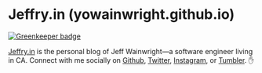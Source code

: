 # Jeffry.in (yowainwright.github.io)

[![Greenkeeper badge](https://badges.greenkeeper.io/yowainwright/yowainwright.github.io.svg)](https://greenkeeper.io/)

[Jeffry.in](https://jeffry.in) is the personal blog of Jeff Wainwright—a software engineer living in CA.
Connect with me socially on [Github](https://github.com/yowainwright), [Twitter](https://twitter.com/yowainwright), [Instagram](https://www.instagram.com/yowainwright/), or [Tumbler](http://ratherbe.in/). ✋
